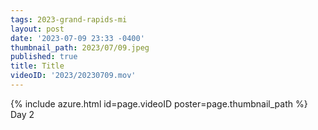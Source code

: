 ```yaml
---
tags: 2023-grand-rapids-mi
layout: post
date: '2023-07-09 23:33 -0400'
thumbnail_path: 2023/07/09.jpeg
published: true
title: Title
videoID: '2023/20230709.mov'
---
```


{% include azure.html id=page.videoID poster=page.thumbnail_path %}
Day 2